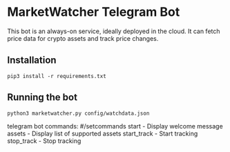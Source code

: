 # MarketWatcher Telegram Bot
This bot is an always-on service, ideally deployed in the cloud. It can fetch price data for crypto assets and track price changes.

## Installation
`pip3 install -r requirements.txt`
## Running the bot
`python3 marketwatcher.py config/watchdata.json`

telegram bot commands:  #/setcommands
start - Display welcome message
assets - Display list of supported assets
start_track - Start tracking
stop_track - Stop tracking
